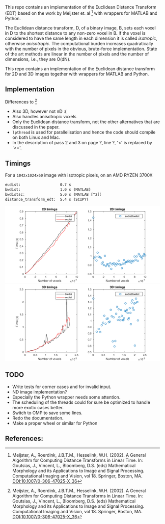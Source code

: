 This repo contains an implementation of the Euclidean Distance
Transform (EDT) based on the work by Meijster et. al [^1] with
wrappers for MATLAB and Python.

The Euclidean distance transform, D, of a binary image, B, sets each
voxel in D to the shortest distance to any non-zero voxel in B. If the
voxel is considered to have the same length in each dimension it is
called *isotropic*, otherwise *anisotropic*. The computational
burden increases quadratically with the number of pixels in the obvious,
brute-force implementation. State of the art methods are linear in the
number of pixels and the number of dimensions, i.e., they are O(dN).

This repo contains an implementation of the Euclidean distance
transform for 2D and 3D images together with wrappers for MATLAB and
Python.


## Implementation
Differences to [^1]

* Also 3D, however not nD :(
* Also handles anisotropic voxels.
* Only the Euclidean distance transform, not the other alternatives
  that are discussed in the paper.
* `lpthread` is used for parallelisation and hence the code should
  compile on both Linux and Mac.
* In the description of pass 2 and 3 on page ?, line ?, '<' is replaced by
'<='.


## Timings

For a `1042x1024x60` image with isotropic pixels, on an AMD RYZEN
3700X

```
eudist:                  0.7 s
bwdist:                  1.0 s (MATLAB)
bwdistsc:                5.0 s (MATLAB [^2])
distance_transform_edt:  5.4 s (SCIPY)
```


![2D timings](doc/timings_2D.png)
![3D timings](doc/timings_3D.png)

## TODO
* Write tests for corner cases and for invalid input.
* ND image implementation?
* Especially the Python wrapper needs some attention.
* The scheduling of the threads could for sure be optimized to handle
more exotic cases better.
* Switch to OMP to save some lines.
* Redo the documentation.
* Make a proper wheel or similar for Python

## References:
[^1]: Meijster, A., Roerdink, J.B.T.M., Hesselink, W.H. (2002). A
    General Algorithm for Computing Distance Transforms in Linear
    Time. In: Goutsias, J., Vincent, L., Bloomberg, D.S. (eds)
    Mathematical Morphology and its Applications to Image and Signal
    Processing. Computational Imaging and Vision, vol 18. Springer,
    Boston,
    MA. [DOI:10.1007/0-306-47025-X_36](https://doi.org/10.1007/0-306-47025-X_36)
[^2]: Mishchenko Y. (2013) A function for fastcomputation of large %
 discrete Euclidean distance transforms in three or more
 dimensions in Matlab. Signal, Image and Video Processing
 [DOI:10.1007/s11760-012-0419-9](http://doi.org/10.1007/s11760-012-0419-9)
